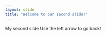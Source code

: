 ```yaml
---
layout: slide
title: "Welcome to our second slide!"
---
```

My second slide
Use the left arrow to go back!

